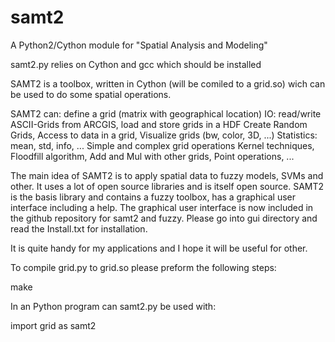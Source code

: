 # samt2
A Python2/Cython module for "Spatial Analysis and Modeling"


samt2.py relies on Cython and gcc which should be installed

SAMT2 is a toolbox, written in Cython (will be comiled to a grid.so) wich can 
be used to do some spatial operations.

SAMT2 can:
  define a grid (matrix with geographical location)
  IO: read/write ASCII-Grids from ARCGIS, load and store grids in a HDF
  Create Random Grids,
  Access to data in a grid,
  Visualize grids (bw, color, 3D, ...)
  Statistics: mean, std, info, ...
  Simple and complex grid operations
  Kernel techniques,
  Floodfill algorithm,
  Add and Mul with other grids,
  Point operations, ...
  
The main idea of SAMT2 is to apply spatial data to fuzzy models, SVMs and 
other. It uses a lot of open source libraries and is itself open source. 
SAMT2 is the basis library and contains a fuzzy toolbox, has a graphical user 
interface including a help. The graphical user interface is now included in the
github repository for samt2 and fuzzy. Please go into gui directory and read 
the Install.txt for installation.

It is quite handy for my applications and I hope it will be useful for other.

To compile grid.py to grid.so please preform the following steps:

make 

In an Python program can samt2.py be used with:

import grid as samt2
